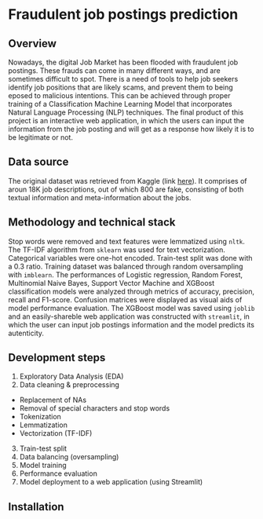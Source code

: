 # Fraudulent job postings prediction

## Overview
Nowadays, the digital Job Market has been flooded with fraudulent job postings. These frauds can come in many different ways, and are sometimes difficult to spot. There is a need of tools to help job seekers identify job positions that are likely scams, and prevent them to being eposed to malicious intentions. This can be achieved through proper training of a Classification Machine Learning Model that incorporates Natural Language Processing (NLP) techniques. The final product of this project is an interactive web application, in which the users can input the information from the job posting and will get as a response how likely it is to be legitimate or not. 

## Data source
The original dataset was retrieved from Kaggle (link [here](https://www.kaggle.com/datasets/shivamb/real-or-fake-fake-jobposting-prediction)). It comprises of aroun 18K job descriptions, out of which 800 are fake, consisting of both textual information and meta-information about the jobs. 

## Methodology and technical stack
Stop words were removed and text features were lemmatized using `nltk`. The TF-IDF algorithm from `sklearn` was used for text vectorization. Categorical variables were one-hot encoded. Train-test split was done with a 0.3 ratio. Training dataset was balanced through random oversampling with `imblearn`. The performances of Logistic regression, Random Forest, Multinomial Naive Bayes, Support Vector Machine and XGBoost classification models were analyzed through metrics of accuracy, precision, recall and F1-score. Confusion matrices were displayed as visual aids of model performance evaluation. The XGBoost model was saved using `joblib` and an easily-shareble web application was constructed with `streamlit`, in which the user can input job postings information and the model predicts its autenticity.

## Development steps
1. Exploratory Data Analysis (EDA)
2. Data cleaning & preprocessing
+ Replacement of NAs
+ Removal of special characters and stop words
+ Tokenization
+ Lemmatization
+ Vectorization (TF-IDF)
3. Train-test split
4. Data balancing (oversampling)
5. Model training
6. Performance evaluation
7. Model deployment to a web application (using Streamlit)

## Installation
